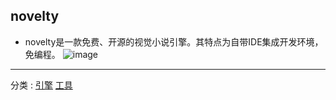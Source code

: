 ## novelty

+ novelty是一款免费、开源的视觉小说引擎。其特点为自带IDE集成开发环境，免编程。
![image](https://user-images.githubusercontent.com/29478722/176579839-98154a6c-f3a9-42d7-b80e-ed179b81a6ac.png)

---
分类 : [引擎](/分类/引擎.md) [工具](/分类/工具.md)